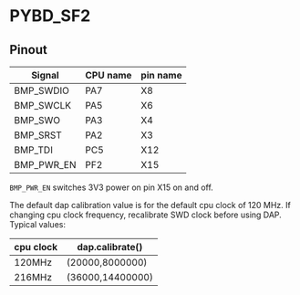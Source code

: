 # PYBD_SF2

## Pinout

| Signal     | CPU name | pin name |
| ---------- | -------- | -------- |
| BMP_SWDIO  | PA7      | X8       |
| BMP_SWCLK  | PA5      | X6       |
| BMP_SWO    | PA3      | X4       |
| BMP_SRST   | PA2      | X3       |
| BMP_TDI    | PC5      | X12      |
| BMP_PWR_EN | PF2      | X15      |

`BMP_PWR_EN` switches 3V3 power on pin X15 on and off.

The default dap calibration value is for the default cpu clock of 120 MHz. If changing cpu clock frequency, recalibrate SWD clock before using DAP. Typical values:

| cpu clock | dap.calibrate()  |
| --------- | ---------------- |
| 120MHz    | (20000,8000000)  |
| 216MHz    | (36000,14400000) |